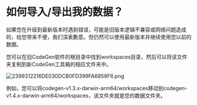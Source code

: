 # 如何导入/导出我的数据？

如果您在升级到最新版本时遇到错误，可能是旧版本逻辑不兼容或网络问题造成的，给您带来不便，我们深表歉意。但仍然可以使用最新版本并继续使用您以前的数据。

您可以在旧CodeGen软件的根目录中找到workspaces目录，然后可以将该文件夹复制到新CodeGen工具箱的相应文件夹中。

![2399312216DE030DCB0FD399FA6858F6.png](https://codegen.cc/res/2399312216DE030DCB0FD399FA6858F6.png)

例如，您可以将codegen-v1.3.x-darwin-arm64/workspaces移动到codegen-v1.4.x-darwin-arm64/workspaces，该文件夹就是您的数据文件夹。
